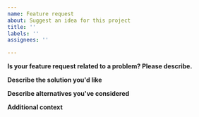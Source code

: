 ```yaml
---
name: Feature request
about: Suggest an idea for this project
title: ''
labels: ''
assignees: ''

---
```


**Is your feature request related to a problem? Please describe.**
<!--A clear and concise description of what the problem is. Ex. I'm always frustrated when [...]-->

**Describe the solution you'd like**
<!--A clear and concise description of what you want to happen.-->

**Describe alternatives you've considered**
<!--A clear and concise description of any alternative solutions or features you've considered.-->

**Additional context**
<!--Add any other context or screenshots about the feature request here.-->
